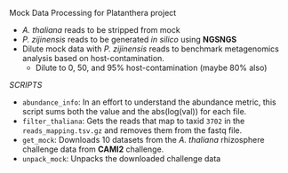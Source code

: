Mock Data Processing for Platanthera project
- _A. thaliana_ reads to be stripped from mock
- _P. zijinensis_ reads to be generated _in silico_ using **NGSNGS** 
- Dilute mock data with _P. zijinensis_ reads to benchmark metagenomics analysis based on host-contamination.
  - Dilute to 0, 50, and 95% host-contamination (maybe 80% also)


*SCRIPTS*
- `abundance_info`: In an effort to understand the abundance metric, this script sums both the value and the abs(log(val)) for each file.
- `filter_thaliana`: Gets the reads that map to taxid `3702` in the `reads_mapping.tsv.gz` and removes them from the fastq file.
- `get_mock`: Downloads 10 datasets from the _A. thaliana_ rhizosphere challenge data from **CAMI2** challenge.
- `unpack_mock`: Unpacks the downloaded challenge data 


